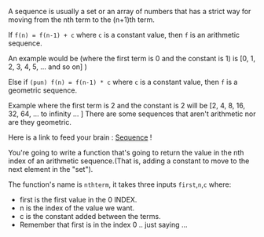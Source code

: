 A sequence is usually a set or an array of numbers that has a strict way for moving from the nth term to the (n+1)th term.

If ```f(n) = f(n-1) + c``` where ```c``` is a constant value, then ```f``` is an arithmetic sequence.

An example would be (where the first term is 0 and the constant is 1) is [0, 1, 2, 3, 4, 5, ... and so on] )

Else if ```(pun) f(n) = f(n-1) * c``` where ```c``` is a constant value, then ```f``` is a geometric sequence.

Example where the first term is 2 and the constant is 2 will be [2, 4, 8, 16, 32, 64, ... to infinity ... ]
There are some sequences that aren't arithmetic nor are they geometric.

Here is a link to feed your brain : [Sequence](http://en.wikipedia.org/wiki/Sequence) !

You're going to write a function that's going to return the value in the nth index of an arithmetic sequence.(That is, adding a constant to move to the next element in the "set").

The function's name is ```nthterm```, it takes three inputs ```first```,```n```,```c``` where:

- first is the first value in the 0 INDEX.
- n is the index of the value we want.
- c is the constant added between the terms.
- Remember that first is in the index 0 .. just saying ...
